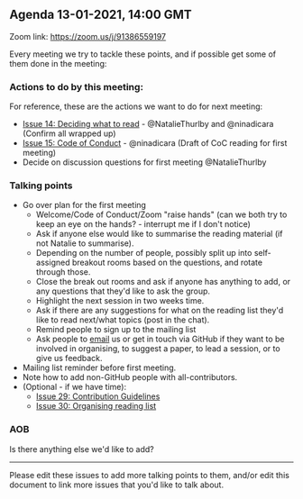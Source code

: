 ## Agenda 13-01-2021, 14:00 GMT

Zoom link: https://zoom.us/j/91386559197

Every meeting we try to tackle these points, and if possible get some of them done in the meeting:

### Actions to do by this meeting:
For reference, these are the actions we want to do for next meeting:
- [Issue 14: Deciding what to read](https://github.com/very-good-science/data-ethics-club/issues/14) - @NatalieThurlby and @ninadicara (Confirm all wrapped up)
- [Issue 15: Code of Conduct](https://github.com/very-good-science/data-ethics-club/issues/15) - @ninadicara (Draft of CoC reading for first meeting)
- Decide on discussion questions for first meeting @NatalieThurlby

### Talking points
- Go over plan for the first meeting
  - Welcome/Code of Conduct/Zoom "raise hands" (can we both try to keep an eye on the hands? - interrupt me if I don't notice)
  - Ask if anyone else would like to summarise the reading material (if not Natalie to summarise).
  - Depending on the number of people, possibly split up into self-assigned breakout rooms based on the questions, and rotate through those.
  - Close the break out rooms and ask if anyone has anything to add, or any questions that they'd like to ask the group.
  - Highlight the next session in two weeks time.
  - Ask if there are any suggestions for what on the reading list they'd like to read next/what topics (post in the chat).
  - Remind people to sign up to the mailing list
  - Ask people to [email](mailto:grp-ethicaldatascience@groups.bristol.ac.uk) us or get in touch via GitHub if they want to be involved in organising, to suggest a paper, to lead a session, or to give us feedback.
- Mailing list reminder before first meeting.
- Note how to add non-GitHub people with all-contributors.
- (Optional - if we have time):
  - [Issue 29: Contribution Guidelines](https://github.com/very-good-science/data-ethics-club/issues/29)
  - [Issue 30: Organising reading list](https://github.com/very-good-science/data-ethics-club/issues/30)

### AOB
Is there anything else we'd like to add?

---
Please edit these issues to add more talking points to them, and/or edit this document to link more issues that you'd like to talk about.
